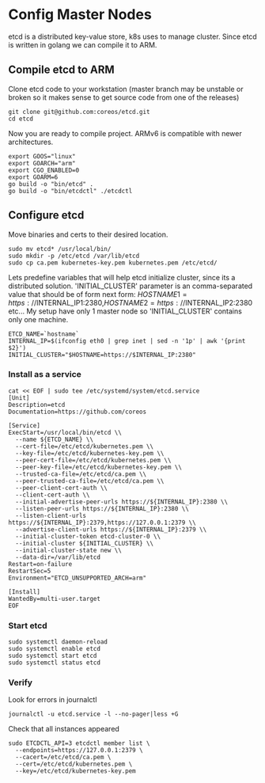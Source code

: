 # Config Master Nodes
etcd is a distributed key-value store, k8s uses to manage cluster.
Since etcd is written in golang we can compile it to ARM.

## Compile etcd to ARM
Clone etcd code to your workstation (master branch may be unstable or broken so it makes sense to get source code from one of the releases)
```
git clone git@github.com:coreos/etcd.git
cd etcd
```

Now you are ready to compile project. ARMv6 is compatible with newer architectures.
```
export GOOS="linux"
export GOARCH="arm"
export CGO_ENABLED=0
export GOARM=6
go build -o "bin/etcd" .
go build -o "bin/etcdctl" ./etcdctl
```

## Configure etcd
Move binaries and certs to their desired location.
```
sudo mv etcd* /usr/local/bin/
sudo mkdir -p /etc/etcd /var/lib/etcd
sudo cp ca.pem kubernetes-key.pem kubernetes.pem /etc/etcd/
```

Lets predefine variables that will help etcd initialize cluster, since its a distributed solution.
'INITIAL_CLUSTER' parameter is an comma-separated value that should be of form next form: 
$HOSTNAME1=https://$INTERNAL_IP1:2380,$HOSTNAME2=https://$INTERNAL_IP2:2380 etc...
My setup have only 1 master node so 'INITIAL_CLUSTER' contains only one machine. 
```
ETCD_NAME=`hostname`
INTERNAL_IP=$(ifconfig eth0 | grep inet | sed -n '1p' | awk '{print $2}')
INITIAL_CLUSTER="$HOSTNAME=https://$INTERNAL_IP:2380"
```

### Install as a service
```
cat << EOF | sudo tee /etc/systemd/system/etcd.service
[Unit]
Description=etcd
Documentation=https://github.com/coreos

[Service]
ExecStart=/usr/local/bin/etcd \\
  --name ${ETCD_NAME} \\
  --cert-file=/etc/etcd/kubernetes.pem \\
  --key-file=/etc/etcd/kubernetes-key.pem \\
  --peer-cert-file=/etc/etcd/kubernetes.pem \\
  --peer-key-file=/etc/etcd/kubernetes-key.pem \\
  --trusted-ca-file=/etc/etcd/ca.pem \\
  --peer-trusted-ca-file=/etc/etcd/ca.pem \\
  --peer-client-cert-auth \\
  --client-cert-auth \\
  --initial-advertise-peer-urls https://${INTERNAL_IP}:2380 \\
  --listen-peer-urls https://${INTERNAL_IP}:2380 \\
  --listen-client-urls https://${INTERNAL_IP}:2379,https://127.0.0.1:2379 \\
  --advertise-client-urls https://${INTERNAL_IP}:2379 \\
  --initial-cluster-token etcd-cluster-0 \\
  --initial-cluster ${INITIAL_CLUSTER} \\
  --initial-cluster-state new \\
  --data-dir=/var/lib/etcd
Restart=on-failure
RestartSec=5
Environment="ETCD_UNSUPPORTED_ARCH=arm"

[Install]
WantedBy=multi-user.target
EOF
```

### Start etcd
```
sudo systemctl daemon-reload
sudo systemctl enable etcd
sudo systemctl start etcd
sudo systemctl status etcd
```

### Verify 
Look for errors in journalctl
```
journalctl -u etcd.service -l --no-pager|less +G
```

Check that all instances appeared
```
sudo ETCDCTL_API=3 etcdctl member list \
  --endpoints=https://127.0.0.1:2379 \
  --cacert=/etc/etcd/ca.pem \
  --cert=/etc/etcd/kubernetes.pem \
  --key=/etc/etcd/kubernetes-key.pem
```

